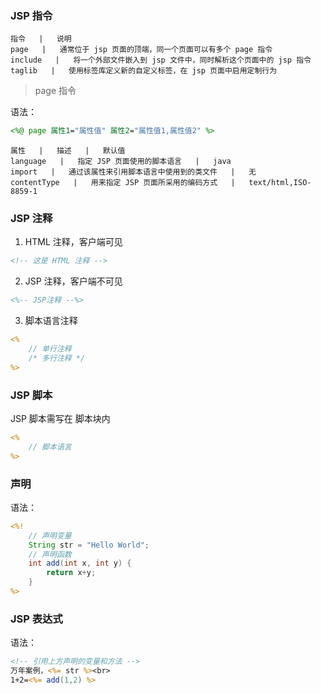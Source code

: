 
### JSP 指令
```table
指令   |   说明
page   |   通常位于 jsp 页面的顶端，同一个页面可以有多个 page 指令
include   |   将一个外部文件嵌入到 jsp 文件中，同时解析这个页面中的 jsp 指令
taglib   |   使用标签库定义新的自定义标签，在 jsp 页面中启用定制行为
```

> page 指令

语法：
```jsp
<%@ page 属性1="属性值" 属性2="属性值1,属性值2" %>
```
```table
属性   |   描述   |   默认值
language   |   指定 JSP 页面使用的脚本语言   |   java
import   |   通过该属性来引用脚本语言中使用到的类文件   |   无
contentType   |   用来指定 JSP 页面所采用的编码方式   |   text/html,ISO-8859-1
```

### JSP 注释
1. HTML 注释，客户端可见
```jsp
<!-- 这是 HTML 注释 -->
```

2. JSP 注释，客户端不可见
```jsp
<%-- JSP注释 --%>
```

3. 脚本语言注释
```jsp
<%
    // 单行注释
    /* 多行注释 */
%>
```

### JSP 脚本
JSP 脚本需写在 脚本块内
```jsp
<%
    // 脚本语言
%>
```

### 声明
语法：
```jsp
<%!
    // 声明变量
    String str = "Hello World";
    // 声明函数
    int add(int x, int y) {
        return x+y;
    }
%>
```

### JSP 表达式
语法：
```jsp
<!-- 引用上方声明的变量和方法 -->
万年案例，<%= str %><br>
1+2=<%= add(1,2) %>
```